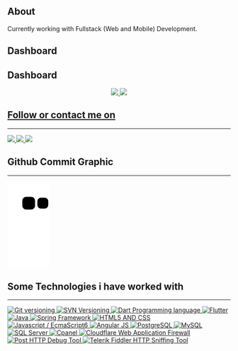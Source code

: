 ## About
Currently working with Fullstack (Web and Mobile) Development.

## Dashboard

## Dashboard
<div align="center">
  <a href="https://github.com/eliezerjg">
  <img height="140em" src="https://github-readme-stats.vercel.app/api?username=eliezerjg&show_icons=true&theme=dracula&include_all_commits=true&count_private=true"/>
  <img height="140em" src="https://github-readme-stats.vercel.app/api/top-langs/?username=eliezerjg&layout=compact&langs_count=7&theme=dracula"/>
</div>



  
## Follow or contact me on
 <hr/>
<div>  
   <a href="https://www.linkedin.com/in/eliezer-garcia-7a9729177" target="_blank">
     <img src="https://img.shields.io/badge/-LinkedIn-%230077B5?style=for-the-badge&logo=linkedin&logoColor=white" target="_blank"  height="36px" >
  </a> 
   
  
  <a href="mailto:jueliezermdp@gmail.com" target="_blank">
      <img src="https://freelogopng.com/images/all_img/1657906383gmail-icon-png.png"  height="36px"  target="_blank">
  </a> 
  
  <a href="https://api.whatsapp.com/send/?phone=5551993263563&text&type=phone_number&app_absent=0" target="_blank">
      <img src="https://logospng.org/download/whatsapp/logo-whatsapp-colorido-com-nome-1024.png"  height="36px"  target="_blank">
  </a> 
    
</div>


 ## Github Commit Graphic
  
  <hr/>
  
  ![Snake animation](https://github.com/eliezerjg/eliezerjg/blob/output/github-contribution-grid-snake.svg)

  
  
  ## Some Technologies i have worked with
  
  <hr/>
 
<div >  

 
 <a href="https://git-scm.com/" target="_blank">
  <img src="https://fofxacademy.com/wp-content/uploads/2020/01/install-git-for-multiple-users.png" height="36px" target="_blank" alt="Git versioning">
</a>

<a href="https://subversion.apache.org/" target="_blank">
  <img src="https://upload.wikimedia.org/wikipedia/commons/thumb/3/30/Subversion_logo.svg/1200px-Subversion_logo.svg.png" height="36px" target="_blank" alt="SVN Versioning">
</a>

<a href="https://dart.dev/" target="_blank">
  <img src="https://image.pngaaa.com/400/23400-middle.png" height="36px" target="_blank" alt="Dart Programming language">
</a>

<a href="https://flutter.dev/" target="_blank">
  <img src="https://storage.googleapis.com/cms-storage-bucket/683514c5660dbe52f5ba.png" height="36px" target="_blank" alt="Flutter">
</a>

<a href="https://www.java.com/" target="_blank">
  <img src="https://w7.pngwing.com/pngs/811/186/png-transparent-java-programming-programming-language-computer-programming-others-miscellaneous-text-logo.png" height="36px" target="_blank" alt="Java">
</a>

<a href="https://spring.io/" target="_blank">
  <img src="https://upload.wikimedia.org/wikipedia/commons/thumb/4/44/Spring_Framework_Logo_2018.svg/1280px-Spring_Framework_Logo_2018.svg.png" height="36px" target="_blank" alt="Spring Framework">
</a>

<a href="https://www.w3.org/standards/webdesign/htmlcss.html" target="_blank">
  <img src="https://upload.wikimedia.org/wikipedia/commons/thumb/1/10/CSS3_and_HTML5_logos_and_wordmarks.svg/791px-CSS3_and_HTML5_logos_and_wordmarks.svg.png" height="36px" target="_blank" alt="HTML5 AND CSS">
</a>

<a href="https://developer.mozilla.org/en-US/docs/Web/JavaScript" target="_blank">
  <img src="https://www.ais.com/wp-content/uploads/2014/12/javascipt.png" height="36px" target="_blank" alt="Javascript / EcmaScript6">
</a>

<a href="https://angular.io/" target="_blank">
  <img src="https://w7.pngwing.com/pngs/16/157/png-transparent-angularjs-spring-framework-web-application-others-angle-rectangle-logo.png" height="36px" target="_blank" alt="Angular JS">
</a>

<a href="https://www.postgresql.org/" target="_blank">
  <img src="https://e7.pngegg.com/pngimages/569/275/png-clipart-postgresql-relational-database-management-system-sqlite-bitcoin-miscellaneous-text.png" height="36px" target="_blank" alt="PostgreSQL">
</a>

<a href="https://www.mysql.com/" target="_blank">
  <img src="https://e7.pngegg.com/pngimages/747/798/png-clipart-mysql-mysql.png" height="36px" target="_blank" alt="MySQL">
</a>

<a href="https://www.microsoft.com/en-us/sql-server" target="_blank">
  <img src="https://www.dbacorp.com.br/wp-content/uploads/2017/07/microsoft-sql-server-logo.png" height="36px" target="_blank" alt="SQL Server">
</a>

<a href="https://cpanel.net/" target="_blank">
  <img src="https://www.pngall.com/wp-content/uploads/11/CPanel-PNG-Pic.png" height="36px" target="_blank" alt="Cpanel">
</a>

<a href="https://www.cloudflare.com/" target="_blank">
  <img src="https://www.gocache.com.br/wp-content/uploads/2020/10/cloudflare-como-funciona-1280x720.jpg" height="36px" target="_blank" alt="Cloudflare Web Application Firewall">
</a>

<a href="https://www.postman.com/" target="_blank">
  <img src="https://www.vhv.rs/dpng/d/499-4996069_postman-logo-circle-hd-png-download.png" height="36px" target="_blank" alt="Post HTTP Debug Tool">
</a>

<a href="https://www.telerik.com/fiddler" target="_blank">
  <img src="https://feedback.telerik.com/content/images/logo.png" height="36px" target="_blank" alt="Telerik Fiddler HTTP Sniffing Tool">
</a>

 
   

    
</div>


